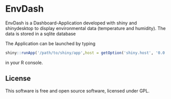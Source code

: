 # EnvDash

EnvDash is a Dashboard-Application developed with shiny and shinydesktop to display environmental data (temperature and humidity).
The data is stored in a sqlite database 

The Application can be launched by typing

```r
shiny::runApp('/path/to/shiny/app',host = getOption('shiny.host', '0.0.0.0'),port=8080)

```
in your R console.


## License
This software is free and open source software, licensed under GPL.
